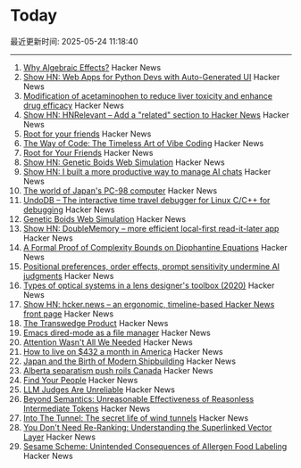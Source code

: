 # Today

最近更新时间: 2025-05-24 11:18:40

--- 
1. [Why Algebraic Effects?](https://antelang.org/blog/why_effects/) Hacker News
2. [Show HN: Web Apps for Python Devs with Auto-Generated UI](https://davia.ai/) Hacker News
3. [Modification of acetaminophen to reduce liver toxicity and enhance drug efficacy](https://www.societyforscience.org/regeneron-sts/2025-student-finalists/chloe-lee/) Hacker News
4. [Show HN: HNRelevant – Add a "related" section to Hacker News](https://github.com/imdj/HNRelevant) Hacker News
5. [Root for your friends](https://josephthacker.com/personal/2025/05/13/root-for-your-friends.html) Hacker News
6. [The Way of Code: The Timeless Art of Vibe Coding](https://www.thewayofcode.com/) Hacker News
7. [Root for Your Friends](https://josephthacker.com/personal/2025/05/13/root-for-your-friends.html) Hacker News
8. [Show HN: Genetic Boids Web Simulation](https://attentionmech.github.io/genetic-boids/) Hacker News
9. [Show HN: I built a more productive way to manage AI chats](https://contextch.at) Hacker News
10. [The world of Japan's PC-98 computer](https://strangecomforts.com/the-strange-world-of-japans-pc-98-computer/) Hacker News
11. [UndoDB – The interactive time travel debugger for Linux C/C++ for debugging](https://undo.io/) Hacker News
12. [Genetic Boids Web Simulation](https://attentionmech.github.io/genetic-boids/) Hacker News
13. [Show HN: DoubleMemory – more efficient local-first read-it-later app](https://doublememory.com) Hacker News
14. [A Formal Proof of Complexity Bounds on Diophantine Equations](https://arxiv.org/abs/2505.16963) Hacker News
15. [Positional preferences, order effects, prompt sensitivity undermine AI judgments](https://www.cip.org/blog/llm-judges-are-unreliable) Hacker News
16. [Types of optical systems in a lens designer's toolbox (2020)](https://www.pencilofrays.com/lens-design-forms/) Hacker News
17. [Show HN: hcker.news – an ergonomic, timeline-based Hacker News front page](https://hcker.news) Hacker News
18. [The Transwedge Product](https://terathon.com/blog/transwedge-product.html) Hacker News
19. [Emacs dired-mode as a file manager](https://lynn.sh/guix-emacs-file-manager.html) Hacker News
20. [Attention Wasn't All We Needed](https://www.stephendiehl.com/posts/post_transformers/) Hacker News
21. [How to live on $432 a month in America](https://shagbark.substack.com/p/how-to-live-on-432-a-month-in-america) Hacker News
22. [Japan and the Birth of Modern Shipbuilding](https://www.construction-physics.com/p/how-japan-invented-modern-shipbuilding) Hacker News
23. [Alberta separatism push roils Canada](https://www.nytimes.com/2025/05/22/world/canada/alberta-separatism-referendum.html) Hacker News
24. [Find Your People](https://foundersatwork.posthaven.com/find-your-people) Hacker News
25. [LLM Judges Are Unreliable](https://www.cip.org/blog/llm-judges-are-unreliable) Hacker News
26. [Beyond Semantics: Unreasonable Effectiveness of Reasonless Intermediate Tokens](https://arxiv.org/abs/2505.13775) Hacker News
27. [Into The Tunnel: The secret life of wind tunnels](https://jordanwtaylor2.substack.com/p/into-the-tunnel) Hacker News
28. [You Don't Need Re-Ranking: Understanding the Superlinked Vector Layer](https://superlinked.com/vectorhub/articles/why-do-not-need-re-ranking) Hacker News
29. [Sesame Scheme: Unintended Consequences of Allergen Food Labeling](https://www.choicesmagazine.org/choices-magazine/submitted-articles/unintended-consequences-of-allergen-food-labeling) Hacker News
